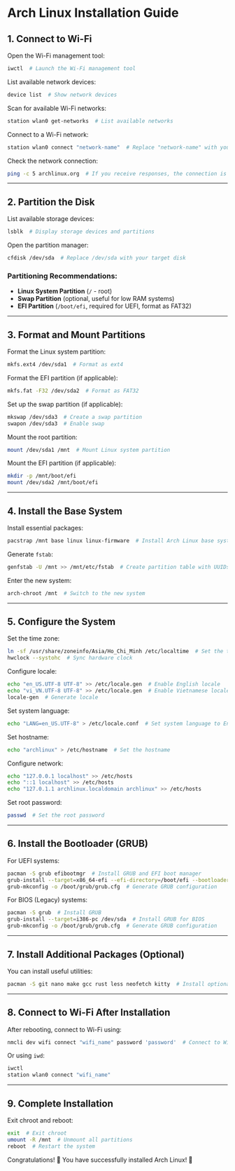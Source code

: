 # Arch Linux Installation Guide

## 1. Connect to Wi-Fi

Open the Wi-Fi management tool:
```sh
iwctl  # Launch the Wi-Fi management tool
```
List available network devices:
```sh
device list  # Show network devices
```
Scan for available Wi-Fi networks:
```sh
station wlan0 get-networks  # List available networks
```
Connect to a Wi-Fi network:
```sh
station wlan0 connect "network-name"  # Replace "network-name" with your Wi-Fi SSID
```
Check the network connection:
```sh
ping -c 5 archlinux.org  # If you receive responses, the connection is successful
```

---

## 2. Partition the Disk

List available storage devices:
```sh
lsblk  # Display storage devices and partitions
```
Open the partition manager:
```sh
cfdisk /dev/sda  # Replace /dev/sda with your target disk
```
### Partitioning Recommendations:
- **Linux System Partition** (`/` - root)
- **Swap Partition** (optional, useful for low RAM systems)
- **EFI Partition** (`/boot/efi`, required for UEFI, format as FAT32)

---

## 3. Format and Mount Partitions

Format the Linux system partition:
```sh
mkfs.ext4 /dev/sda1  # Format as ext4
```
Format the EFI partition (if applicable):
```sh
mkfs.fat -F32 /dev/sda2  # Format as FAT32
```
Set up the swap partition (if applicable):
```sh
mkswap /dev/sda3  # Create a swap partition
swapon /dev/sda3  # Enable swap
```
Mount the root partition:
```sh
mount /dev/sda1 /mnt  # Mount Linux system partition
```
Mount the EFI partition (if applicable):
```sh
mkdir -p /mnt/boot/efi
mount /dev/sda2 /mnt/boot/efi
```

---

## 4. Install the Base System

Install essential packages:
```sh
pacstrap /mnt base linux linux-firmware  # Install Arch Linux base system
```
Generate `fstab`:
```sh
genfstab -U /mnt >> /mnt/etc/fstab  # Create partition table with UUIDs
```
Enter the new system:
```sh
arch-chroot /mnt  # Switch to the new system
```

---

## 5. Configure the System

Set the time zone:
```sh
ln -sf /usr/share/zoneinfo/Asia/Ho_Chi_Minh /etc/localtime  # Set the timezone to Vietnam
hwclock --systohc  # Sync hardware clock
```
Configure locale:
```sh
echo "en_US.UTF-8 UTF-8" >> /etc/locale.gen  # Enable English locale
echo "vi_VN.UTF-8 UTF-8" >> /etc/locale.gen  # Enable Vietnamese locale (optional)
locale-gen  # Generate locale
```
Set system language:
```sh
echo "LANG=en_US.UTF-8" > /etc/locale.conf  # Set system language to English
```
Set hostname:
```sh
echo "archlinux" > /etc/hostname  # Set the hostname
```
Configure network:
```sh
echo "127.0.0.1 localhost" >> /etc/hosts
echo "::1 localhost" >> /etc/hosts
echo "127.0.1.1 archlinux.localdomain archlinux" >> /etc/hosts
```
Set root password:
```sh
passwd  # Set the root password
```

---

## 6. Install the Bootloader (GRUB)

For UEFI systems:
```sh
pacman -S grub efibootmgr  # Install GRUB and EFI boot manager
grub-install --target=x86_64-efi --efi-directory=/boot/efi --bootloader-id=GRUB  # Install GRUB
grub-mkconfig -o /boot/grub/grub.cfg  # Generate GRUB configuration
```
For BIOS (Legacy) systems:
```sh
pacman -S grub  # Install GRUB
grub-install --target=i386-pc /dev/sda  # Install GRUB for BIOS
grub-mkconfig -o /boot/grub/grub.cfg  # Generate GRUB configuration
```

---

## 7. Install Additional Packages (Optional)

You can install useful utilities:
```sh
pacman -S git nano make gcc rust less neofetch kitty  # Install optional tools
```

---

## 8. Connect to Wi-Fi After Installation

After rebooting, connect to Wi-Fi using:
```sh
nmcli dev wifi connect "wifi_name" password 'password'  # Connect to Wi-Fi
```
Or using `iwd`:
```sh
iwctl
station wlan0 connect "wifi_name"
```

---

## 9. Complete Installation

Exit chroot and reboot:
```sh
exit  # Exit chroot
umount -R /mnt  # Unmount all partitions
reboot  # Restart the system
```

Congratulations! 🎉 You have successfully installed Arch Linux! 🚀

